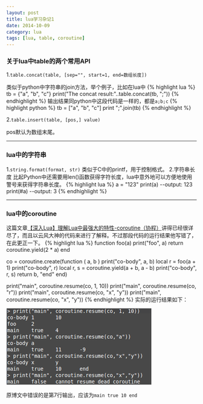 ```yaml
---
layout: post
title: lua学习杂记1
date: 2014-10-09
category: lua
tags: [lua, table, coroutine]
---
```

### 关于lua中table的两个常用API


1.`table.concat(table, [sep="", start=1, end=数组长度])` 

类似于python中字符串的join方法，举个例子，比如在lua中
{% highlight lua %}
tb = {"a", "b", "c"}
print("The concat result:"..table.concat(tb, ";"))
{% endhighlight %}
输出结果同python中这段代码是一样的，都是`a;b;c`
{% highlight python %}
tb = ["a", "b", "c"]
print ";".join(tb)
{% endhighlight %}

2.`table.insert(table, [pos,] value)`

pos默认为数组末尾。


---- 

### lua中的字符串

1.`string.format(format, str)`
类似于C中的printf，用于控制格式。
2.字符串长度
比起Python中还需要用len()函数获得字符长度，lua中意外地可以方便地使用警号来获得字符串长度。
{% highlight lua %}
a = "123"
print(a) --output: 123
print(#a) --output: 3
{% endhighlight %}


---- 

### lua中的coroutine

这篇文章[【深入Lua】理解Lua中最强大的特性-coroutine（协程）][1]讲得已经很详尽了，而且以云风大神的代码来进行了解释。不过那段代码的运行结果他写错了，在此更正一下。
{% highlight lua %}
function foo(a)
	print("foo", a)
	return coroutine.yield(2 * a)
end

co = coroutine.create(function ( a, b )
	print("co-body", a, b)
	local r = foo(a + 1)
	print("co-body", r)
	local r, s = coroutine.yield(a + b, a - b)
	print("co-body", r, s)
	return b, "end"
end)

print("main", coroutine.resume(co, 1, 10))
print("main", coroutine.resume(co, "r"))
print("main", coroutine.resume(co, "x", "y"))
print("main", coroutine.resume(co, "x", "y"))
{% endhighlight %}
实际的运行结果如下：

<img src="/assets/image/coroutine.png" />

原博文中错误的是第7行输出，应该为`main true 10 end`

[1]:	http://my.oschina.net/wangxuanyihaha/blog/186401